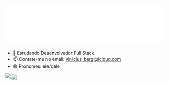 ## ![wave](https://github.com/bergaminevinicius/bergaminevinicius/blob/main/vinicius.gif)

- 🌱 Estudando Desenvolvedor Full Stack
- 📫 Contate-me no email: vinicius_berg@icloud.com
- 😄 Pronomes: ele/dele

<div>
<a href="https://github.com/anuraghazra/github-readme-stats">
  <img src="https://github-readme-stats.vercel.app/api?username=aryankarumuri&show_icons=true&locale=en&theme=chartreuse-dark&rank_icon=github" />
</a>
<a href="https://github.com/anuraghazra/convoychat">
  <img align="center" src="https://github-readme-stats.vercel.app/api/top-langs/?username=bergaminevinicius&theme=chartreuse-dark&layout=compact" />
</a>
</div>


